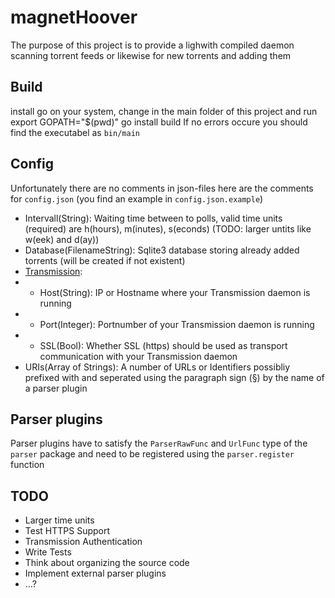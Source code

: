 magnetHoover
============
The purpose of this project is to provide a lighwith compiled daemon scanning torrent feeds or likewise for new torrents and adding them

Build
-----
install go on your system, change in the main folder of this project and run
	export GOPATH="$(pwd)"
    go install build
If no errors occure you should find the executabel as `bin/main`

Config
------
Unfortunately there are no comments in json-files here are the comments for `config.json` (you find an example in `config.json.example`)
* Intervall(String): Waiting time between to polls, valid time units (required) are h(hours), m(inutes), s(econds) (TODO: larger untits like w(eek) and d(ay))
* Database(FilenameString): Sqlite3 database storing already added torrents (will be created if not existent) 
* [Transmission](http://www.transmissionbt.com/):
* * Host(String): IP or Hostname where your Transmission daemon is running
* * Port(Integer): Portnumber of your Transmission daemon is running
* * SSL(Bool): Whether SSL (https) should be used as transport communication with your Transmission daemon
* URIs(Array of Strings): A number of URLs or Identifiers possibliy prefixed with and seperated using the paragraph sign (§) by the name of a parser plugin 

Parser plugins
--------------
Parser plugins have to satisfy the `ParserRawFunc` and `UrlFunc` type of the `parser` package and need to be registered using the `parser.register` function

TODO
----
 * Larger time units
 * Test HTTPS Support
 * Transmission Authentication
 * Write Tests
 * Think about organizing the source code
 * Implement external parser plugins
 * …?

